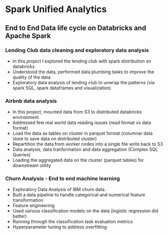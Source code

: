 # Spark Unified Analytics
## End to End Data life cycle on Databricks and Apache Spark
### Lending Club data cleaning and exploratory data analysis

- In this project I explored the lending club with spark distribution on databricks
- Understood the data, performed data plumbing tasks to improve the quality of the data
- Exploratory data analysis of lending club to unwrap the patterns (via spark SQL, spark dataframes and visualization)

### Airbnb data analysis

- In this project, mounted data from S3 to distributed databricks environment
- Addressed few real world data reading issues (read format vs data format)
- Load the data as tables on cluster in parquet format (columnar data store to save data on distributed cluster)
- Repartition the data from worker nodes into a single file write back to S3
- Data analysis, data tranformation and data aggregation (Complex SQL Queries)
- Loading the aggregated data on the cluster (parquet tables) for downstream utility

### Churn Analysis - End to end machine learning

- Exploratory Data Analysis of IBM churn data.
- Built a data pipeline to handle categorical and numerical feature transformation
- Feature engineering 
- Used various classification models on the data (logistic regression did better)
- Running through the classification task evaluation metrics
- Hyperparameter tuning to address overfitting



